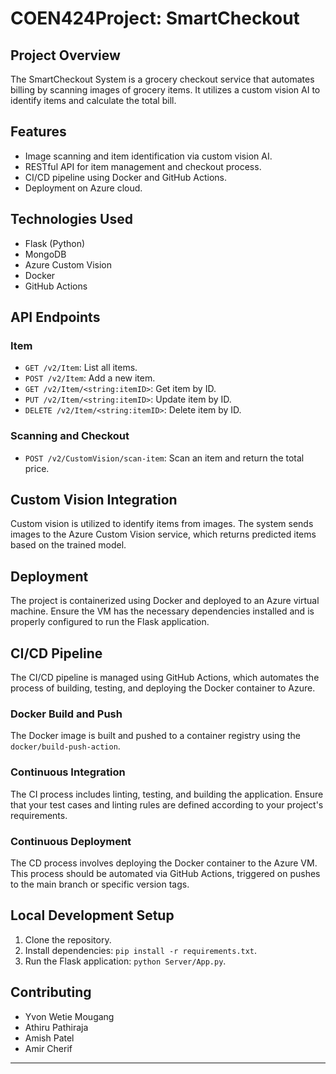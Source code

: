# COEN424Project: SmartCheckout

## Project Overview
The SmartCheckout System is a grocery checkout service that automates billing by scanning images of grocery items. It utilizes a custom vision AI to identify items and calculate the total bill.

## Features
- Image scanning and item identification via custom vision AI.
- RESTful API for item management and checkout process.
- CI/CD pipeline using Docker and GitHub Actions.
- Deployment on Azure cloud.

## Technologies Used
- Flask (Python)
- MongoDB
- Azure Custom Vision
- Docker
- GitHub Actions

## API Endpoints

### Item
- `GET /v2/Item`: List all items.
- `POST /v2/Item`: Add a new item.
- `GET /v2/Item/<string:itemID>`: Get item by ID.
- `PUT /v2/Item/<string:itemID>`: Update item by ID.
- `DELETE /v2/Item/<string:itemID>`: Delete item by ID.

### Scanning and Checkout
- `POST /v2/CustomVision/scan-item`: Scan an item and return the total price.

## Custom Vision Integration
Custom vision is utilized to identify items from images. The system sends images to the Azure Custom Vision service, which returns predicted items based on the trained model.

## Deployment
The project is containerized using Docker and deployed to an Azure virtual machine. Ensure the VM has the necessary dependencies installed and is properly configured to run the Flask application.

## CI/CD Pipeline
The CI/CD pipeline is managed using GitHub Actions, which automates the process of building, testing, and deploying the Docker container to Azure.

### Docker Build and Push
The Docker image is built and pushed to a container registry using the `docker/build-push-action`.

### Continuous Integration
The CI process includes linting, testing, and building the application. Ensure that your test cases and linting rules are defined according to your project's requirements.

### Continuous Deployment
The CD process involves deploying the Docker container to the Azure VM. This process should be automated via GitHub Actions, triggered on pushes to the main branch or specific version tags.

## Local Development Setup
1. Clone the repository.
2. Install dependencies: `pip install -r requirements.txt`.
3. Run the Flask application: `python Server/App.py`.

## Contributing
- Yvon Wetie Mougang
- Athiru Pathiraja
- Amish Patel
- Amir Cherif 
---
